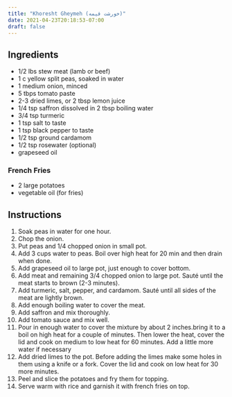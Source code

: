 ```yaml
---
title: "Khoresht Gheymeh (خورشت قیمه)"
date: 2021-04-23T20:18:53-07:00
draft: false
---
```


## Ingredients

- 1/2 lbs stew meat (lamb or beef)
- 1 c yellow split peas, soaked in water
- 1 medium onion, minced
- 5 tbps tomato paste
- 2-3 dried limes, or 2 tbsp lemon juice
- 1/4 tsp saffron dissolved in 2 tbsp boiling water
- 3/4 tsp turmeric
- 1 tsp salt to taste
- 1 tsp black pepper to taste
- 1/2 tsp ground cardamom
- 1/2 tsp rosewater (optional)
- grapeseed oil

### French Fries

- 2 large potatoes
- vegetable oil (for fries)

## Instructions

1. Soak peas in water for one hour.
2. Chop the onion.
3. Put peas and 1/4 chopped onion in small pot.
4. Add 3 cups water to peas. Boil over high heat for 20 min and then drain when done.
5. Add grapeseed oil to large pot, just enough to cover bottom.
6. Add meat and remaining 3/4 chopped onion to large pot. Sauté until the meat starts to brown (2-3 minutes).
7. Add turmeric, salt, pepper, and cardamom. Sauté until all sides of the meat are lightly brown.
8. Add enough boiling water to cover the meat.
9. Add saffron and mix thoroughly.
10. Add tomato sauce and mix well.
11. Pour in enough water to cover the mixture by about 2 inches.bring it to a boil on high heat for a couple of minutes. Then lower the heat, cover the lid and cook on medium to low heat for 60 minutes. Add a little more water if necessary
12. Add dried limes to the pot. Before adding the limes make some holes in them using a knife or a fork. Cover the lid and cook on low heat for 30 more minutes.
13. Peel and slice the potatoes and fry them for topping.
14. Serve warm with rice and garnish it with french fries on top.
